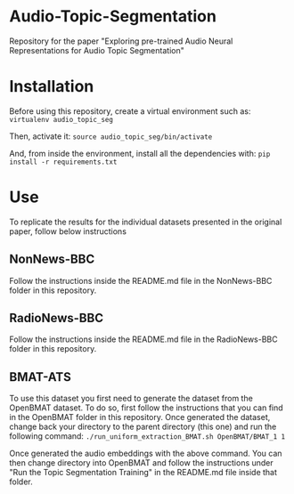 # Audio-Topic-Segmentation
Repository for the paper "Exploring pre-trained Audio Neural Representations for Audio Topic Segmentation"

# Installation
Before using this repository, create a virtual environment such as:
`virtualenv audio_topic_seg`

Then, activate it:
`source audio_topic_seg/bin/activate`

And, from inside the environment, install all the dependencies with:
`pip install -r requirements.txt`

# Use
To replicate the results for the individual datasets presented in the original paper, follow below instructions

## NonNews-BBC
Follow the instructions inside the README.md file in the NonNews-BBC folder in this repository.

## RadioNews-BBC
Follow the instructions inside the README.md file in the RadioNews-BBC folder in this repository.

## BMAT-ATS
To use this dataset you first need to generate the dataset from the OpenBMAT dataset. To do so, first follow the instructions that you can find in the OpenBMAT folder in this repository. Once generated the dataset, change back your directory to the parent directory (this one) and run the following command:
`./run_uniform_extraction_BMAT.sh OpenBMAT/BMAT_1 1`

Once generated the audio embeddings with the above command. You can then change directory into OpenBMAT and follow the instructions under "Run the Topic Segmentation Training" in the README.md file inside that folder.
